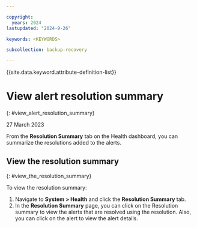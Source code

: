```yaml
---

copyright:
  years: 2024
lastupdated: "2024-9-26"

keywords: <KEYWORDS>

subcollection: backup-recovery

---
```


{{site.data.keyword.attribute-definition-list}}

# View alert resolution summary
{: #view_alert_resolution_summary}

27 March 2023

From the **Resolution Summary** tab on the Health dashboard, you can summarize the resolutions added to the alerts.

## View the resolution summary
{: #view_the_resolution_summary}

To view the resolution summary:

1. Navigate to **System > Health** and click the **Resolution Summary** tab.
2. In the **Resolution Summary** page, you can click on the Resolution summary to view the alerts that are resolved using the resolution. Also, you can click on the alert to view the alert details.

